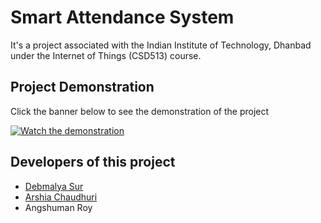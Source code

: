 # Smart Attendance System
It's a project associated with the Indian Institute of Technology, Dhanbad under the Internet of Things (CSD513) course.
## Project Demonstration
Click the banner below to see the demonstration of the project

[![Watch the demonstration](https://i.ibb.co/FJjrKfT/Iot-project.png)](https://drive.google.com/file/d/16SAtBWvhHuKaiv1ej5K8G1f46nVYTa-u/view?usp=sharing)
## Developers of this project
- [Debmalya Sur](https://github.com/surdebmalya)
- [Arshia Chaudhuri](https://github.com/Arshia-Chaudhuri)
- Angshuman Roy
